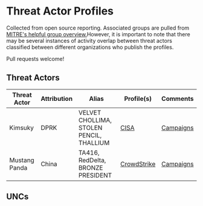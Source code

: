# Threat Actor Profiles

Collected from open source reporting. Associated groups are pulled from [MITRE's helpful group overview.](https://attack.mitre.org/groups/)However, it is important to note that there may be several instances of activity overlap between threat actors classified between different organizations who publish the profiles. 

Pull requests welcome!

## Threat Actors
| Threat Actor | Attribution | Alias | Profile(s) | Comments |
| ------------ | ------------| ----- | ---------- | -------- |
| Kimsuky | DPRK | VELVET CHOLLIMA, STOLEN PENCIL, THALLIUM | [CISA](https://www.cisa.gov/uscert/ncas/alerts/aa20-301a) | [Campaigns](https://github.com/IntelCorgi/Threat_Actor_Profiles/campaigns/Kimsuky.md) |
| Mustang Panda | China | TA416, RedDelta, BRONZE PRESIDENT | [CrowdStrike](https://www.crowdstrike.com/blog/meet-crowdstrikes-adversary-of-the-month-for-june-mustang-panda/) | [Campaigns](https://github.com/IntelCorgi/Threat_Actor_Profiles/campaigns/Mustang_Panda.md) |

## UNCs